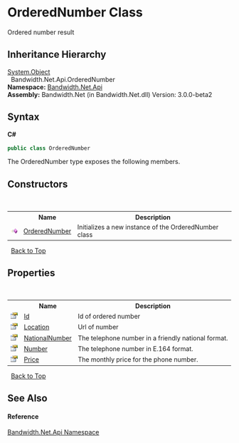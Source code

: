 ﻿# OrderedNumber Class
 

Ordered number result


## Inheritance Hierarchy
<a href="http://msdn2.microsoft.com/en-us/library/e5kfa45b" target="_blank">System.Object</a><br />&nbsp;&nbsp;Bandwidth.Net.Api.OrderedNumber<br />
**Namespace:**&nbsp;<a href ="N_Bandwidth_Net_Api.md">Bandwidth.Net.Api</a><br />**Assembly:**&nbsp;Bandwidth.Net (in Bandwidth.Net.dll) Version: 3.0.0-beta2

## Syntax

**C#**<br />
``` C#
public class OrderedNumber
```

The OrderedNumber type exposes the following members.


## Constructors
&nbsp;<table><tr><th></th><th>Name</th><th>Description</th></tr><tr><td>![Public method](media/pubmethod.gif "Public method")</td><td><a href ="M_Bandwidth_Net_Api_OrderedNumber__ctor.md">OrderedNumber</a></td><td>
Initializes a new instance of the OrderedNumber class</td></tr></table>&nbsp;
<a href="#orderednumber-class">Back to Top</a>

## Properties
&nbsp;<table><tr><th></th><th>Name</th><th>Description</th></tr><tr><td>![Public property](media/pubproperty.gif "Public property")</td><td><a href ="P_Bandwidth_Net_Api_OrderedNumber_Id.md">Id</a></td><td>
Id of ordered number</td></tr><tr><td>![Public property](media/pubproperty.gif "Public property")</td><td><a href ="P_Bandwidth_Net_Api_OrderedNumber_Location.md">Location</a></td><td>
Url of number</td></tr><tr><td>![Public property](media/pubproperty.gif "Public property")</td><td><a href ="P_Bandwidth_Net_Api_OrderedNumber_NationalNumber.md">NationalNumber</a></td><td>
The telephone number in a friendly national format.</td></tr><tr><td>![Public property](media/pubproperty.gif "Public property")</td><td><a href ="P_Bandwidth_Net_Api_OrderedNumber_Number.md">Number</a></td><td>
The telephone number in E.164 format.</td></tr><tr><td>![Public property](media/pubproperty.gif "Public property")</td><td><a href ="P_Bandwidth_Net_Api_OrderedNumber_Price.md">Price</a></td><td>
The monthly price for the phone number.</td></tr></table>&nbsp;
<a href="#orderednumber-class">Back to Top</a>

## See Also


#### Reference
<a href ="N_Bandwidth_Net_Api.md">Bandwidth.Net.Api Namespace</a><br />